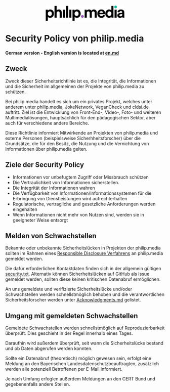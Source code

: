 <p align="center">
<img src="https://raw.githubusercontent.com/philip-media/security-policy/main/pmd.svg" alt="philip.media" width="250" align="center">
</p>

# Security Policy von philip.media
#### German version - English version is located at [en.md](en.md)

## Zweck
Zweck dieser Sicherheitsrichtlinie ist es, die Integrität, die Informationen und die Sicherheit im allgemeinen der Projekte von philip.media zu schützen.

Bei philip.media handelt es sich um ein privates Projekt, welches unter anderem unter philip.media, JokeNetwork, VeganCheck und cldsi.de auftritt. 
Ziel ist die Entwicklung von Front-End-, Video-, Foto- und weiteren Multimedialösungen, hauptsächlich für den pädagogischen Sektor, aber auch für verschiedene andere Bereiche. 

Diese Richtlinie informiert Mitwirkende an Projekten von philip.media und externe Personen (beispielsweise Sicherhheitsforscher) über die Grundsätze, die für den Besitz, die Nutzung und die Vernichtung von Informationen über philip.media gelten.

## Ziele der Security Policy

- Informationen vor unbefugtem Zugriff oder Missbrauch schützen
- Die Vertraulichkeit von Informationen sicherstellen.
- Die Integrität der Informationen wahren
- Die Verfügbarkeit von Informationen/Informationssystemen für die Erbringung von Dienstleistungen wird aufrechterhalten
- Regulatorische, vertragliche und gesetzliche Anforderungen werden eingehalten
- Wenn Informationen nicht mehr von Nutzen sind, werden sie in geeigneter Weise entsorgt

## Melden von Schwachstellen

Bekannte oder unbekannte Sicherheitslücken in Projekten der philip.media sollten im Rahmen eines [Responsible Disclosure Verfahrens](https://de.wikipedia.org/wiki/Responsible_Disclosure_(IT-Sicherheit)) an philip.media gemeldet werden.

Die dafür erforderlichen Kontaktdaten finden sich in der allgemein gültigen [security.txt](https://cldsi.de/.well-known/security.txt). Alternativ können Sicherheitslücken auf GitHub als Issue gemeldet werden, sollten diese keinen kritischen Datenabruf ermöglichen. 

An uns gemeldete und verifizierte Sicherheitslücke und/oder Schwachstellen werden schnellstmöglich behoben und die verantwortlichen Sicherheitsforscher werden unter [Acknowledgments.md](Acknowledgments.md) gelistet. 

## Umgang mit gemeldeten Schwachstellen

Gemeldete Schwachstellen werden schnellstmöglich auf Reproduzierbarkeit überprüft. Dies geschieht in der Regel innerhalb eines Tages.

Daraufhin wird außerdem überprüft, seit wann die Sicherheitslücke bestand und ob Daten abgerufen werden konnten. 

Sollte ein Datenabruf (theoretisch) möglich gewesen sein, erfolgt eine Meldung an den Bayerischen Landesdatenschutzbeauftragten, zusätzlich werden alle potenziell Betroffenen per E-Mail informiert.

Je nach Umfang erfoglen außerdem Meldungen an den CERT Bund und gegebenenfalls andere Stellen. 
